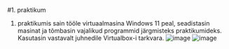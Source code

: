 #1. praktikum
1. praktikumis sain tööle virtuaalmasina Windows 11 peal, seadistasin masinat ja tõmbasin vajalikud programmid järgmisteks praktikumideks. Kasutasin vastavalt juhnedile Virtualbox-i tarkvara.
![image](https://github.com/Siim0u/ops-steemid/assets/112852891/d7d4b1a0-d13a-4c0a-a5a0-76111b98b76f)
![image](https://github.com/Siim0u/ops-steemid/assets/112852891/88d5c5c2-128b-48f9-9f42-18e678c70dfb)


